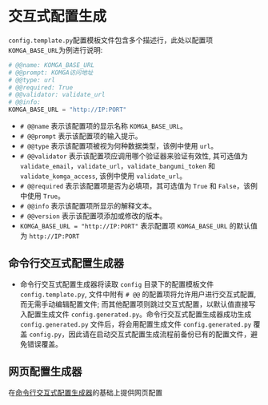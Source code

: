 # 交互式配置生成

`config.template.py`配置模板文件包含多个描述行，此处以配置项`KOMGA_BASE_URL`为例进行说明:

  ```python
  # @@name: KOMGA_BASE_URL
  # @@prompt: KOMGA访问地址
  # @@type: url
  # @@required: True
  # @@validator: validate_url
  # @@info:
  KOMGA_BASE_URL = "http://IP:PORT"
  ```

- `# @@name` 表示该配置项的显示名称 `KOMGA_BASE_URL`。
- `# @@prompt` 表示该配置项的输入提示。
- `# @@type` 表示该配置项被视为何种数据类型，该例中使用 `url`。
- `# @@validator` 表示该配置项应调用哪个验证器来验证有效性, 其可选值为`validate_email`，`validate_url`，`validate_bangumi_token` 和 `validate_komga_access`, 该例中使用 `validate_url`。
- `# @@required` 表示该配置项是否为必填项，其可选值为 `True` 和 `False`，该例中使用 `True`。
- `# @@info` 表示该配置项所显示的解释文本。
- `# @@version` 表示该配置项添加或修改的版本。
- `KOMGA_BASE_URL = "http://IP:PORT"` 表示配置项 `KOMGA_BASE_URL` 的默认值为 `http://IP:PORT`

## 命令行交互式配置生成器

- 命令行交互式配置生成器将读取 `config` 目录下的配置模板文件 `config.template.py`, 文件中附有 `# @@` 的配置项将允许用户进行交互式配置, 而无需手动编辑配置文件; 而其他配置项则跳过交互式配置，以默认值直接写入配置生成文件 `config.generated.py`。命令行交互式配置生成器成功生成 `config.generated.py` 文件后，将会用配置生成文件 `config.generated.py` 覆盖 `config.py`，因此请在启动交互式配置生成流程前备份已有的配置文件，避免错误覆盖。

## 网页配置生成器

在[命令行交互式配置生成器](./generate_config.md#命令行交互式配置生成器)的基础上提供网页配置
